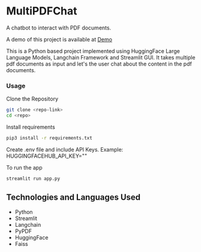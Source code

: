 # MultiPDFChat
A chatbot to interact with PDF documents.

A demo of this project is available at [Demo](https://youtu.be/BPFOKpxZlhs)

This is a Python based project implemented using HuggingFace Large Language Models, Langchain Framework and Streamlit GUI. It takes multiple pdf documents as input and let's the user chat about the content in the pdf documents.

### Usage

Clone the Repository

```bash
git clone <repo-link>
cd <repo>
```

Install requirements
```bash
pip3 install -r requirements.txt
```

Create .env file and include API Keys. Example: HUGGINGFACEHUB_API_KEY="<api-key>"

To run the app
```bash
streamlit run app.py
```




## Technologies and Languages Used

* Python
* Streamlit
* Langchain
* PyPDF
* HuggingFace
* Faiss
